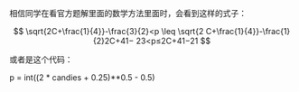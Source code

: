 相信同学在看官方题解里面的数学方法里面时，会看到这样的式子：

$$
\sqrt{2C+\frac{1}{4}}-\frac{3}{2}<p \leq \sqrt{2 C+\frac{1}{4}}-\frac{1}{2}2C+41− 23<p≤2C+41−21
$$
 

或者是这个代码：

p = int((2 * candies + 0.25)**0.5 - 0.5)

